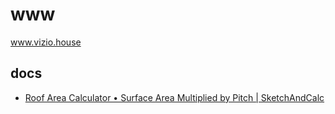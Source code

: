 # www
www.vizio.house


## docs

+ [Roof Area Calculator • Surface Area Multiplied by Pitch | SketchAndCalc](https://www.sketchandcalc.com/blog/roof-area-calculator/)
